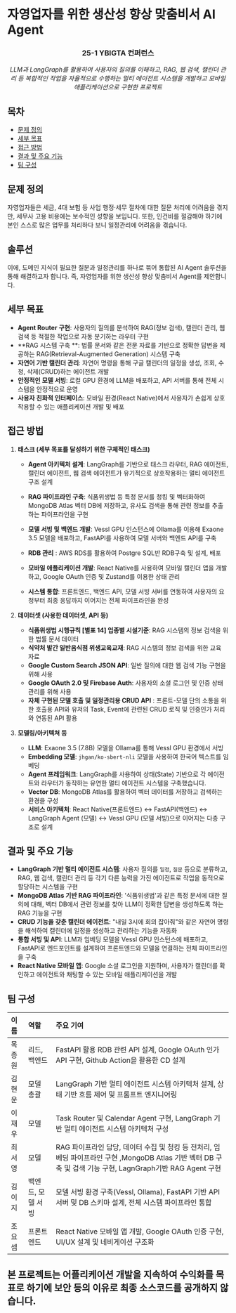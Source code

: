 # 자영업자를 위한 생산성 향상 맞춤비서 AI Agent

<div align=center>
<h3>25-1 YBIGTA 컨퍼런스</h3>

*LLM과 LangGraph를 활용하여 사용자의 질의를 이해하고, RAG, 웹 검색, 캘린더 관리 등 복합적인 작업을 자율적으로 수행하는 멀티 에이전트 시스템을 개발하고 모바일 애플리케이션으로 구현한 프로젝트*

</div>

## 목차
- [문제 정의](#문제-정의)
- [세부 목표](#세부-목표)
- [접근 방법](#접근-방법)
- [결과 및 주요 기능](#결과-및-주요-기능)
- [팀 구성](#팀-구성)

## 문제 정의
자영업자들은 세금, 4대 보험 등 사업 행정·세무 절차에 대한 질문 처리에 어려움을 겪지만, 세무사 고용 비용에는 보수적인 성향을 보입니다. 또한, 인건비를 절감해야 하기에 본인 스스로 많은 업무를 처리하다 보니 일정관리에 어려움을 겪습니다. 

## 솔루션
이에, 도메인 지식이 필요한 질문과 일정관리를 하나로 묶어 통합된 AI Agent 솔루션을 통해 해결하고자 합니다.
즉, 자영업자를 위한 생산성 향상 맞춤비서 Agent를 제안합니다. 

## 세부 목표

- **Agent Router 구현**: 사용자의 질의를 분석하여 RAG(정보 검색), 캘린더 관리, 웹 검색 등 적절한 작업으로 자동 분기하는 라우터 구현
- **RAG 시스템 구축 **: 법률 문서와 같은 전문 자료를 기반으로 정확한 답변을 제공하는 RAG(Retrieval-Augmented Generation) 시스템 구축
- **자연어 기반 캘린더 관리**: 자연어 명령을 통해 구글 캘린더의 일정을 생성, 조회, 수정, 삭제(CRUD)하는 에이전트 개발
- **안정적인 모델 서빙**: 로컬 GPU 환경에 LLM을 배포하고, API 서버를 통해 전체 시스템을 안정적으로 운영
- **사용자 친화적 인터페이스**: 모바일 환경(React Native)에서 사용자가 손쉽게 상호작용할 수 있는 애플리케이션 개발 및 배포

## 접근 방법

1.  **태스크 (세부 목표를 달성하기 위한 구체적인 태스크)**
    - **Agent 아키텍처 설계**: LangGraph를 기반으로 태스크 라우터, RAG 에이전트, 캘린더 에이전트, 웹 검색 에이전트가 유기적으로 상호작용하는 멀티 에이전트 구조 설계 
    - **RAG 파이프라인 구축**: 식품위생법 등 특정 문서를 청킹 및 벡터화하여 MongoDB Atlas 벡터 DB에 저장하고, 유사도 검색을 통해 관련 정보를 추출하는 파이프라인을 구현
    - **모델 서빙 및 백엔드 개발**: Vessl GPU 인스턴스에 Ollama를 이용해 Exaone 3.5 모델을 배포하고, FastAPI를 사용하여 모델 서버와 백엔드 API를 구축
    - **RDB 관리** : AWS RDS를 활용하여 Postgre SQL반 RDB구축 및 설계, 배포 

    - **모바일 애플리케이션 개발**: React Native를 사용하여 모바일 캘린더 앱을 개발하고, Google OAuth 인증 및 Zustand를 이용한 상태 관리 
    - **시스템 통합**: 프론트엔드, 백엔드 API, 모델 서빙 서버를 연동하여 사용자의 요청부터 최종 응답까지 이어지는 전체 파이프라인을 완성

2.  **데이터셋 (사용한 데이터셋, API 등)**
    - **식품위생법 시행규칙 [별표 14] 업종별 시설기준**: RAG 시스템의 정보 검색을 위한 법률 문서 데이터
    - **식약처 발간 일반음식점 위생교육교재**: RAG 시스템의 정보 검색을 위한 교육 자료
    - **Google Custom Search JSON API**: 일반 질의에 대한 웹 검색 기능 구현을 위해 사용
    - **Google OAuth 2.0 및 Firebase Auth**: 사용자의 소셜 로그인 및 인증 상태 관리를 위해 사용
    - **자체 구현된 모델 호출 및 일정관리용 CRUD API** : 프론트-모델 단의 소통을 위한 호출용 API와 유저의 Task, Event에 관련된 CRUD 로직 및 인증인가 처리와 연동된 API 활용

3.  **모델링/아키텍쳐 등**
    - **LLM**: Exaone 3.5 (7.8B) 모델을 Ollama를 통해 Vessl GPU 환경에서 서빙
    - **Embedding 모델**: `jhgan/ko-sbert-nli` 모델을 사용하여 한국어 텍스트를 임베딩
    - **Agent 프레임워크**: LangGraph를 사용하여 상태(State) 기반으로 각 에이전트와 라우터가 동작하는 유연한 멀티 에이전트 시스템을 구축했습니다.
    - **Vector DB**: MongoDB Atlas를 활용하여 벡터 데이터를 저장하고 검색하는 환경을 구성
    - **서비스 아키텍처**: React Native(프론트엔드) ↔ FastAPI(백엔드) ↔ LangGraph Agent (모델) ↔ Vessl GPU (모델 서빙)으로 이어지는 다층 구조로 설계

## 결과 및 주요 기능

- **LangGraph 기반 멀티 에이전트 시스템**: 사용자 질의를 `일정`, `질문` 등으로 분류하고, RAG, 웹 검색, 캘린더 관리 등 각기 다른 능력을 가진 에이전트로 작업을 동적으로 할당하는 시스템을 구현
- **MongoDB Atlas 기반 RAG 파이프라인**: '식품위생법'과 같은 특정 문서에 대한 질의에 대해, 벡터 DB에서 관련 정보를 찾아 LLM이 정확한 답변을 생성하도록 하는 RAG 기능을 구현
- **CRUD 기능을 갖춘 캘린더 에이전트**: "내일 3시에 회의 잡아줘"와 같은 자연어 명령을 해석하여 캘린더에 일정을 생성하고 관리하는 기능을 자동화
- **통합 서빙 및 API**: LLM과 임베딩 모델을 Vessl GPU 인스턴스에 배포하고, FastAPI로 엔드포인트를 설계하여 프론트엔드와 모델을 연결하는 전체 파이프라인을 구축
- **React Native 모바일 앱**: Google 소셜 로그인을 지원하며, 사용자가 캘린더를 확인하고 에이전트와 채팅할 수 있는 모바일 애플리케이션을 개발

## 팀 구성

| 이름 | 역할 | 주요 기여 |
| :---   | :--- | :--- |
|  목종원  | 리드, 백엔드 | FastAPI 활용 RDB 관련 API 설계, Google OAuth 인가 API 구현, Github Action을 활용한 CD 설계 |
|  김현운  | 모델 총괄 | LangGraph 기반 멀티 에이전트 시스템 아키텍처 설계, 상태 기반 흐름 제어 및 프롬프트 엔지니어링 |
|  이재우  | 모델 | Task Router 및 Calendar Agent 구현, LangGraph 기반 멀티 에이전트 시스템 아키텍처 구성 |
|  최서영  | 모델 | RAG 파이프라인 담당, 데이터 수집 및 청킹 등 전처리, 임베딩 파이프라인 구현 ,MongoDB Atlas 기반 벡터 DB 구축 및 검색 기능 구현, LagnGraph기반  RAG Agent 구현 |
|  김이지  | 백엔드, 모델 서빙 | 모델 서빙 환경 구축(Vessl, Ollama), FastAPI 기반 API 서버 및 DB 스키마 설계, 전체 시스템 파이프라인 통합 |
|  조요셉  | 프론트엔드 | React Native 모바일 앱 개발, Google OAuth 인증 구현, UI/UX 설계 및 네비게이션 구조화 |


## 본 프로젝트는 어플리케이션 개발을 지속하여 수익화를 목표로 하기에 보안 등의 이유로 최종 소스코드를 공개하지 않습니다. 
